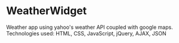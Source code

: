 # WeatherWidget
Weather app using yahoo's weather API coupled with google maps.
Technologies used: HTML, CSS, JavaScript, jQuery, AJAX, JSON
